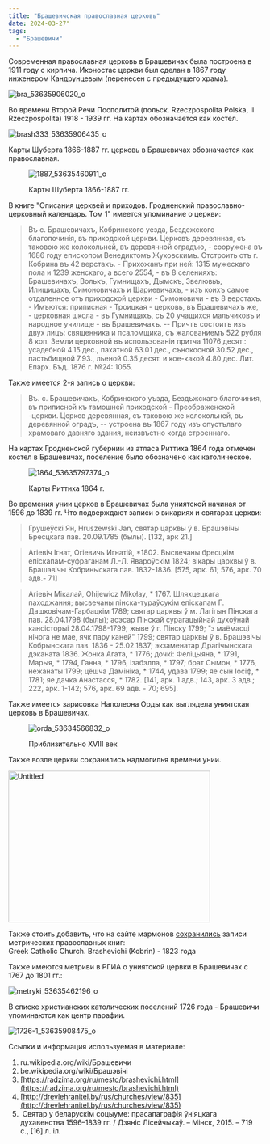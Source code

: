 ```yaml
---
title: "Брашевичская православная церковь"
date: 2024-03-27"
tags: 
  - "Брашевичи"
---
```


Современная православная церковь в Брашевичах была построена в 1911 году с кирпича. Иконостас церкви был сделан в 1867 году инженером Кандрунцевым (перенесен с предыдущего храма).

![bra_53635906020_o](https://github.com/escfrpls/drochiczynpoleski/assets/125834172/677e9ce7-f981-447f-bfb7-c10e367b01bd)

Во времени Второй Речи Посполитой (польск. Rzeczpospolita Polska, II Rzeczpospolita) 1918 - 1939 гг. На картах обозначается как костел.

![brash333_53635906435_o](https://github.com/escfrpls/drochiczynpoleski/assets/125834172/c5feacce-ecdc-4d18-a72f-45f78fe7bb69)

Карты Шуберта 1866-1887 гг. церковь в Брашевичах обозначается как православная.

<figure>

![1887_53635460911_o](https://github.com/escfrpls/drochiczynpoleski/assets/125834172/82401e31-0bcf-4264-b168-54e6de02737f)

<figcaption>

Карты Шуберта 1866-1887 гг.

</figcaption>

</figure>

В книге "Описания церквей и приходов. Гродненский православно-церковный календарь. Том 1" имеется упоминание о церкви:

> Въ с. Брашевичахъ, Кобринского уезда, Бездежского благопочинiя, въ приходской церкви. Церковъ деревянная, съ таковою же колокольней, въ деревянной оградъю, - сооружена въ 1686 году епископом Венедиктомъ Жуховскимъ. Отстроить отъ г. Кобрина въ 42 верстахъ. - Прихожанъ при ней: 1315 мужескаго пола и 1239 женскаго, а всего 2554, - въ 8 селенияхъ: Брашевичахъ, Волькъ, Гумнищахъ, Дымскъ, Звелювьъ, Илищицахъ, Симоновичахъ и Шариевичахъ, - изъ коихъ самое отдаленное отъ приходской церкви - Симоновичи - въ 8 верстахъ. - Имъются: приписная - Троицкая - церковь, въ Брашевичахъ же, - церковная школа - въ Гумнищахъ, съ 20 учащихся мальчиковъ и народное училище - въ Брашевичахъ. -- Причтъ состоитъ изъ двух лицъ: священника и псаломщика, съ жалованиемъ 522 рубля 8 коп. Земли церковной въ использованiи притча 11076 десят.: усадебной 4.15 дес., пахатной 63.01 дес., сънокосной 30.52 дес., пастьбищной 7.93., льеной 0.35 десят. и кое-какой 4.80 дес. Лит. Епарх. Бъд. 1876 г. №24: 1055.

Также имеется 2-я запись о церкви:

> Въ. с. Брашевичахъ, Кобринского уъзда, Бездъжскаго благочиния, въ приписной къ тамошней приходской - Преображенской -церкви. Церков деревянная, съ таковою же колокольней, въ деревянной оградъ, -- устроена въ 1867 году изъ опустълаго храмоваго давняго здания, неизвъстно когда строеннаго.

На картах Гродненской губернии из атласа Риттиха 1864 года отмечен костел в Брашевичах, поселение было обозначено как католическое.

<figure>

![1864_53635797374_o](https://github.com/escfrpls/drochiczynpoleski/assets/125834172/cd5024b6-deec-4522-ba95-70355ee47ff6)

<figcaption>

Карты Риттиха 1864 г.

</figcaption>

</figure>

Во времения унии церков в Брашевичах была униятской начиная от 1596 до 1839 гг. Что подверждают записи о викариях и святарах церкви:

> Грушеўскi Ян, Hruszewski Jan, святар царквы ў в. Брашэвiчы Бресцкага пав. 20.09.1785 (былы). \[132, арк 21.\]

> Агiевiч Iгнат, Огiевичь Игнатiй, \*1802. Высвечаны бресцкiм епiскапам-суфраганам Л.-Л. Явароўскiм 1824; вiкары царквы ў в. Брашэвiчы Кобриныскага пав. 1832-1836. \[575, арк. 61; 576, арк. 70 адв.- 71\]

> Агiевiч Мiкалай, Ohijewicz Mikołay, \* 1767. Шляхцецкага паходжання; высвечаны пiнска-тураўcукiм епiскапам Г. Дашковiчам-Гарбацкiм 1789; святар царквы ў м. Лагiгын Пiнскага пав. 28.04.1798 (былы); асэсар Пiнскай сурагацыйнай духоўнай кансiсторыi 28.04.1798-1799; жыве ў г. Пiнску 1799; "з маёмасцi нiчога не мае, ячк пару каней" 1799; святар царквы ў в. Брашэвiчы Кобрынскага пав. 1836 - 25.02.1837; экзаменатар Драгiчынскага дэканата 1836. Жонка Агата, \* 1776; дочкi: Фелiцыяна, \* 1791, Марыя, \* 1794, Ганна, \* 1796, Iзабэлла, \* 1797; брат Сымон, \* 1776, нежанаты 1799; цёшча Дамiнiка, \* 1744, удава 1799; яе сын Iосiф, \* 1781; яе дачка Анастасся, \* 1782. \[141, арк. 1 адв.; 143, арк. 3 адв.; 222, арк. 1-142; 576, арк. 69 адв. - 70; 695\].

Также имеется зарисовка Наполеона Орды как выглядела униятская церковь в Брашевичах.

<figure>

![orda_53634566832_o](https://github.com/escfrpls/drochiczynpoleski/assets/125834172/59cb67c3-e500-4a43-b731-1a31e1aa2ba4)

<figcaption>

Приблизительно XVIII век

</figcaption>

</figure>

Также возле церкви сохранились надмогилья времени унии.

<a data-flickr-embed="true" href="https://www.flickr.com/photos/98644112@N04/53635667808/in/album-72177720316029437/" title="Untitled"><img src="https://live.staticflickr.com/65535/53635667808_4b65c3aa8b_w.jpg" width="400" height="300" alt="Untitled"/></a><script async src="//embedr.flickr.com/assets/client-code.js" charset="utf-8"></script>

Также стоить добавить, что на сайте мармонов [сохранились](https://www.familysearch.org/search/catalog/results?count=20&placeId=904565&query=%2Bplace%3A%22%D0%A0%D0%BE%D1%81%D1%81%D0%B8%D1%8F%2C%20%D0%93%D1%80%D0%BE%D0%B4%D0%BD%D0%BE%2C%20%D0%9A%D0%BE%D0%B1%D1%80%D0%B8%D0%BD%2C%20%D0%91%D1%80%D0%B0%D1%88%D0%B5%D0%B2%D0%B8%D1%87%D0%B8%22&subjectsOpen=904564-50) записи метрических православных книг:  
Greek Catholic Church. Brashevichi (Kobrin) - 1823 года

Также имеются метриви в РГИА о униятской цервки в Брашевичах с 1767 до 1801 гг.:

![metryki_53635462196_o](https://github.com/escfrpls/drochiczynpoleski/assets/125834172/0a277900-2613-4e08-9569-c3368e606f59)

В списке христианских католических поселений 1726 года - Брашевичи упоминаются как центр парафии.

![1726-1_53635908475_o](https://github.com/escfrpls/drochiczynpoleski/assets/125834172/584ed0d5-c2eb-4f6a-903b-787848550c9d)

Ссылки и информация используемая в материале:

1. ru.wikipedia.org/wiki/Брашевичи
2. be.wikipedia.org/wiki/Брашэвiчi
3. [https://radzima.org/ru/mesto/brashevichi.html](https://radzima.org/ru/mesto/brashevichi.html)
4. [http://drevlehranitel.by/rus/churches/view/835](http://drevlehranitel.by/rus/churches/view/835)
5.  Святар у беларускім соцыуме: прасапаграфія ўніяцкага духавенства 1596–1839 гг. / Дзяніс Лісейчыкаў. – Мінск, 2015. – 719 с., \[16\] л. іл.
